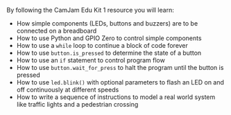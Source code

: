 By following the CamJam Edu Kit 1 resource you will learn:

- How simple components (LEDs, buttons and buzzers) are to be connected on a breadboard
- How to use Python and GPIO Zero to control simple components
- How to use a `while` loop to continue a block of code forever
- How to use `button.is_pressed` to determine the state of a button
- How to use an `if` statement to control program flow
- How to use `button.wait_for_press` to halt the program until the button is pressed
- How to use `led.blink()` with optional parameters to flash an LED on and off continuously at different speeds
- How to write a sequence of instructions to model a real world system like traffic lights and a pedestrian crossing
